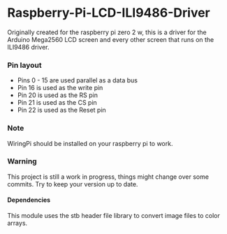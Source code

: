 # Raspberry-Pi-LCD-ILI9486-Driver
Originally created for the raspberry pi zero 2 w, this is a driver for the Arduino Mega2560 LCD screen and every other screen that runs on the ILI9486 driver.

### Pin layout
- Pins 0 - 15 are used parallel as a data bus
- Pin 16 is used as the write pin 
- Pin 20 is used as the RS pin
- Pin 21 is used as the CS pin
- Pin 22 is used as the Reset pin

### Note
WiringPi should be installed on your raspberry pi to work.

### Warning
This project is still a work in progress, things might change over some commits. Try to keep your version up to date.

#### Dependencies
This module uses the stb header file library to convert image files to color arrays.
